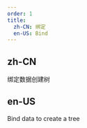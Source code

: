 ```yaml
---
order: 1
title:
  zh-CN: 绑定
  en-US: Bind
---
```


## zh-CN

绑定数据创建树

## en-US

Bind data to create a tree
